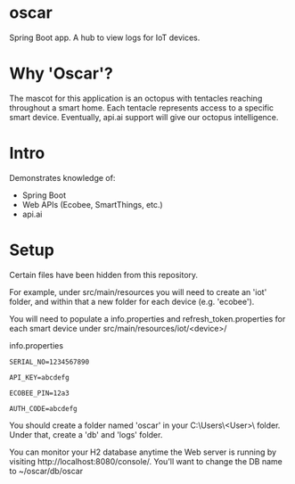 # oscar
Spring Boot app. A hub to view logs for IoT devices.

# Why 'Oscar'?
The mascot for this application is an octopus with tentacles reaching throughout a smart home. Each tentacle represents access to a specific smart device. Eventually, api.ai support will give our octopus intelligence.

# Intro
Demonstrates knowledge of:
* Spring Boot
* Web APIs (Ecobee, SmartThings, etc.)
* api.ai

# Setup
Certain files have been hidden from this repository.

For example, under src/main/resources you will need to create an 'iot' folder, and within that a new folder for each device (e.g. 'ecobee').

You will need to populate a info.properties and refresh_token.properties for each smart device under src/main/resources/iot/\<device\>/

info.properties
```
SERIAL_NO=1234567890

API_KEY=abcdefg

ECOBEE_PIN=12a3

AUTH_CODE=abcdefg
```

You should create a folder named 'oscar' in your C:\\Users\\\<User\>\\ folder. Under that, create a 'db' and 'logs' folder.

You can monitor your H2 database anytime the Web server is running by visiting http://localhost:8080/console/. You'll want to change the DB name to ~/oscar/db/oscar

